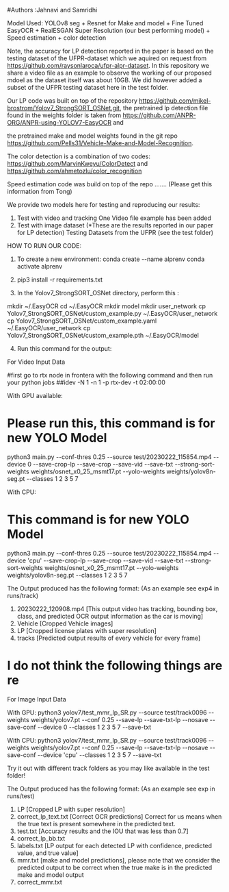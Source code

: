 #Authors :Jahnavi and Samridhi

Model Used: YOLOv8 seg + Resnet for Make and model + Fine Tuned EasyOCR + RealESGAN Super Resolution (our best performing model) + Speed estimation + color detection

Note, the accuracy for LP detection reported in the paper is based on the testing dataset of the UFPR-dataset which we aquired on request from https://github.com/raysonlaroca/ufpr-alpr-dataset. In this repository we share a video file as an example to observe the working of our proposed mdoel as the dataset itself was about 10GB. We did however added a subset of the UFPR testing dataset here in the test folder. 

Our LP code was built on top of the repository https://github.com/mikel-brostrom/Yolov7_StrongSORT_OSNet.git, the pretrained lp detection file found in the weights folder is taken from https://github.com/ANPR-ORG/ANPR-using-YOLOV7-EasyOCR and 

the pretrained make and model weights found in the git repo https://github.com/Pells31/Vehicle-Make-and-Model-Recognition.

The color detection is a combination of two codes: https://github.com/MarvinKweyu/ColorDetect and https://github.com/ahmetozlu/color_recognition

Speed estimation code was build on top of the repo ....... (Please get this information from Tong)



We provide two models here for testing and reproducing our results: 
1. Test with video and tracking
    One Video file example has been added 
2. Test with image dataset (*These are the results reported in our paper for LP detection)
    Testing Datasets from the UFPR (see the test folder)


HOW TO RUN OUR CODE: 

1. To create a new environment: 
conda create --name alprenv
conda activate alprenv

2. pip3 install -r requirements.txt

3. In the Yolov7_StrongSORT_OSNet directory, perform this : 

mkdir ~/.EasyOCR
cd ~/.EasyOCR
mkdir model
mkdir user_network
cp Yolov7_StrongSORT_OSNet/custom_example.py ~/.EasyOCR/user_network
cp Yolov7_StrongSORT_OSNet/custom_example.yaml ~/.EasyOCR/user_network
cp Yolov7_StrongSORT_OSNet/custom_example.pth ~/.EasyOCR/model

4. Run this command for the output: 

For Video Input Data

#first go to rtx node in frontera with the following command and then run your python jobs
##idev -N 1 -n 1 -p rtx-dev -t 02:00:00


With GPU available:
# Please run this, this command is for new YOLO Model
python3 main.py --conf-thres 0.25 --source test/20230222_115854.mp4 --device 0 --save-crop-lp --save-crop --save-vid --save-txt --strong-sort-weights weights/osnet_x0_25_msmt17.pt --yolo-weights weights/yolov8n-seg.pt --classes 1 2 3 5 7


With CPU: 
# This command is for new YOLO Model
python3 main.py --conf-thres 0.25 --source test/20230222_115854.mp4 --device 'cpu' --save-crop-lp --save-crop --save-vid --save-txt --strong-sort-weights weights/osnet_x0_25_msmt17.pt --yolo-weights weights/yolov8n-seg.pt --classes 1 2 3 5 7

The Output produced has the following format: (As an example see exp4 in runs/track)
1. 20230222_120908.mp4	[This output video has tracking, bounding box, class, and predicted OCR output information as the car is moving]
2. Vehicle [Cropped Vehicle images]
3. LP [Cropped license plates with super resolution]
4. tracks [Predicted output results of every vehicle for every frame]



# I do not think the following things are re
For Image Input Data

With GPU: 
python3 yolov7/test_mmr_lp_SR.py --source test/track0096 --weights weights/yolov7.pt --conf 0.25 --save-lp --save-txt-lp --nosave --save-conf --device 0 --classes 1 2 3 5 7 --save-txt

With CPU: 
python3 yolov7/test_mmr_lp_SR.py --source test/track0096 --weights weights/yolov7.pt --conf 0.25 --save-lp --save-txt-lp --nosave --save-conf --device 'cpu' --classes 1 2 3 5 7 --save-txt

Try it out with different track folders as you may like available in the test folder!


The Output produced has the following format: (As an example see exp in runs/test)
1. LP [Cropped LP with super resolution]
2. correct_lp_text.txt	[Correct OCR predictions] Correct for us means when the true text is present somewhere in the predicted text.
3. test.txt [Accuracy results and the IOU that was less than 0.7]
4. correct_lp_bb.txt 
5. labels.txt [LP output for each detected LP with confidence, predicted value, and true value]
6. mmr.txt [make and model predictions], please note that we consider the predicted output to be correct when the true make is in the predicted make and model output
7. correct_mmr.txt

